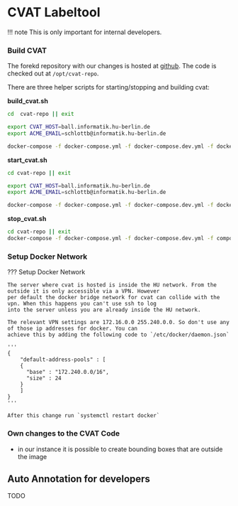 # CVAT Labeltool
!!! note
    This is only important for internal developers.

### Build CVAT
The forekd repository with our changes is hosted at [github](https://github.com/BerlinUnited/cvat).
The code is checked out at `/opt/cvat-repo`.

There are three helper scripts for starting/stopping and building cvat:  

**build_cvat.sh**  
```bash
cd  cvat-repo || exit

export CVAT_HOST=ball.informatik.hu-berlin.de
export ACME_EMAIL=schlottb@informatik.hu-berlin.de

docker-compose -f docker-compose.yml -f docker-compose.dev.yml -f docker-compose.https.yml -f docker-compose.override.yml -f components/serverless/docker-compose.serverless.yml build
```

**start_cvat.sh**  
```bash
cd cvat-repo || exit

export CVAT_HOST=ball.informatik.hu-berlin.de
export ACME_EMAIL=schlottb@informatik.hu-berlin.de

docker-compose -f docker-compose.yml -f docker-compose.dev.yml -f docker-compose.https.yml -f components/serverless/docker-compose.serverless.yml -f docker-compose.override.yml up -d
```

**stop_cvat.sh**  
```bash
cd cvat-repo || exit
docker-compose -f docker-compose.yml -f docker-compose.dev.yml -f components/serverless/docker-compose.serverless.yml -f docker-compose.override.yml down --remove-orphans
```


### Setup Docker Network
??? Setup Docker Network

    The server where cvat is hosted is inside the HU network. From the outside it is only accessible via a VPN. However
    per default the docker bridge network for cvat can collide with the vpn. When this happens you can't use ssh to log
    into the server unless you are already inside the HU network.
    
    The relevant VPN settings are 172.16.0.0 255.240.0.0. So don't use any of those ip addresses for docker. You can
    achieve this by adding the following code to `/etc/docker/daemon.json`

    '''
    {
        "default-address-pools" : [
        {
          "base" : "172.240.0.0/16",
          "size" : 24
        }
        ]
    }
    '''

    After this change run `systemctl restart docker`

### Own changes to the CVAT Code
- in our instance it is possible to create bounding boxes that are outside the image

## Auto Annotation for developers
TODO